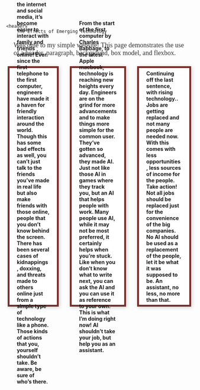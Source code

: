 <!DOCTYPE html>
<html lang="en">
<head>
<meta charset="UTF-8">
<meta name="viewport" content="width=device-width, initial-scale=1.0">
<title>The Effects of Emerging Technology</title>
<style>

     	body {
         	font-family: Times New Roman, Arial;
         	background-color: #fef5a6;
         	margin: 0;
         	padding: 0;
         	text-align: center;
     	}
 
       
     	header {
        	font-family: Perpetua Titling MT, Arial;
         	background-color: #76312c;
         	color: white;
         	padding: 20px;
         	font-size: 24px;
     	}
 
       
     	p {
        	font-family: Times New Roman, Arial;
         	font-size: 18px;
         	color: #333;
         	margin: 20px;
     	}
 
     
     	.container {
         	display: flex;
         	justify-content: center;
         	gap: 20px;
         	margin-top: 20px;
     	}
 
       
     	.box {
         	width: 200px;
         	height: 600px;
         	background-color: white;
         	padding: 20px;
         	border: 5px solid #76312c;
         	margin: 5px;
         	box-shadow: 2px 2px 10px rgba(0, 0, 0, 0.2);
         	font-weight: bold;
         	display: flex;
         	align-items: center;
         	justify-content: center;
     	}
</style>
</head>
<body>
 
 
	<header>
     	The Effects of Emerging Technology
</header>
 
  
<p>Welcome to my simple website! This page demonstrates the use of a header, paragraph, background, box model, and flexbox.</p>
 
    
<div class="container">
<div class="box">With much thanks to the internet and social media, it’s become easier to interact with family and friends online! Ever since the first telephone to the first computer, engineers have made it a haven for friendly interaction around the world. Though this has some bad effects as well, you can’t just talk to the friends you’ve made in real life but also make friends with those online, people that you don’t know behind the screen. There has been several cases of kidnappings, doxxing, and threats made to others online just from a simple type of technology like a phone. Those kinds of actions that you, yourself shouldn’t take. Be aware, be sure of who’s there.</div>
<div class="box">From the start of the first computer by Charles Babbage, to the latest Apple macbook, technology is reaching new heights every day. Engineers are on the grind for more advancements and to make things more simple for the common user. They’ve gotten so advanced, they made AI. Just not like those AI in games where they track you, but an AI that helps people with work. Many people use AI, while it may not be most preferred, it certainly helps when you’re stuck. Like when you don’t know what to write next, you can ask the AI and you can use it as reference to your own. This is what I’m doing right now! AI shouldn’t take your job, but help you as an assistant.</div>
<div class="box">Continuing off the last sentence, with rising technology.. Jobs are getting replaced and not many people are needed now. With this comes with less opportunities, less sources of income for the people. Take action! Not all jobs should be replaced just for the convenience of the big companies. No AI should be used as a replacement of the people, let it be what it was supposed to be. An assistant, no less, no more than that.</div>
</div>
 
</body>
</html>
